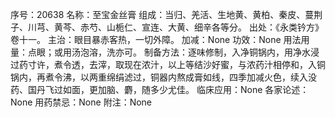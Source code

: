 序号：20638
名称：至宝金丝膏
组成：当归、羌活、生地黄、黄柏、秦皮、蔓荆子、川芎、黄芩、赤芍、山栀仁、宣连、大黄、细辛各等分。
出处：《永类钤方》卷十一。
主治：眼目暴赤客热，一切外障。
加减：None
功效：None
用法用量：点眼；或用汤泡溶，洗亦可。
制备方法：逐味修制，入净铜锅内，用净水浸过药寸许，煮令透，去滓，取现在浓汁，以上等结沙好蜜，与浓药汁相停和，入铜锅内，再煮令沸，以两重绵绢滤过，铜器内熬成膏如线，四季加减火色，续入没药、国丹飞过如面，更加脑、麝，随多少尤佳。
临床应用：None
各家论述：None
用药禁忌：None
附注：None
